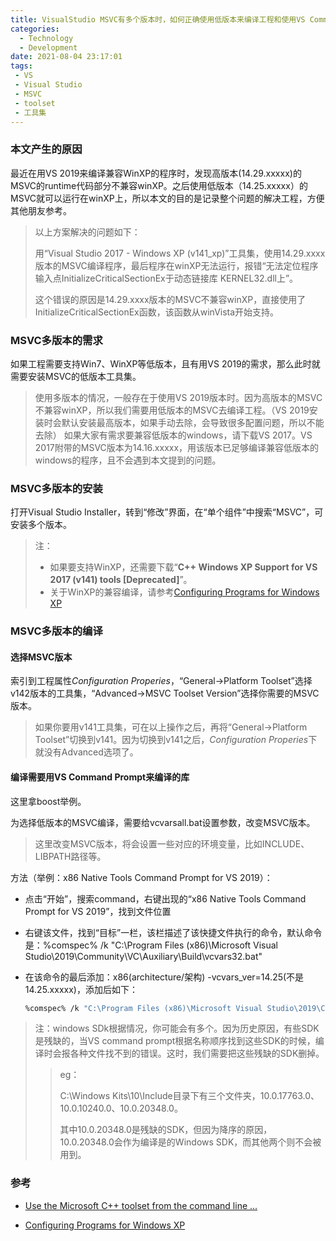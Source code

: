 ```yaml
---
title: VisualStudio MSVC有多个版本时，如何正确使用低版本来编译工程和使用VS Command Prompt
categories:
  - Technology
  - Development
date: 2021-08-04 23:17:01
tags:
 - VS
 - Visual Studio
 - MSVC
 - toolset
 - 工具集
---
```


### 本文产生的原因

最近在用VS 2019来编译兼容WinXP的程序时，发现高版本(14.29.xxxxx)的MSVC的runtime代码部分不兼容winXP。之后使用低版本（14.25.xxxxx）的MSVC就可以运行在winXP上，所以本文的目的是记录整个问题的解决工程，方便其他朋友参考。

> 以上方案解决的问题如下：
>
> 用“Visual Studio 2017 - Windows XP (v141_xp)”工具集，使用14.29.xxxx版本的MSVC编译程序，最后程序在winXP无法运行，报错“无法定位程序输入点InitializeCriticalSectionEx于动态链接库 KERNEL32.dll上”。
>
> 这个错误的原因是14.29.xxxx版本的MSVC不兼容winXP，直接使用了InitializeCriticalSectionEx函数，该函数从winVista开始支持。

### MSVC多版本的需求

如果工程需要支持Win7、WinXP等低版本，且有用VS 2019的需求，那么此时就需要安装MSVC的低版本工具集。

> 使用多版本的情况，一般存在于使用VS 2019版本时。因为高版本的MSVC不兼容winXP，所以我们需要用低版本的MSVC去编译工程。（VS 2019安装时会默认安装最高版本，如果手动去除，会导致很多配置问题，所以不能去除）
> 如果大家有需求要兼容低版本的windows，请下载VS 2017。VS 2017附带的MSVC版本为14.16.xxxxx，用该版本已足够编译兼容低版本的windows的程序，且不会遇到本文提到的问题。

### MSVC多版本的安装

打开Visual Studio Installer，转到“修改”界面，在“单个组件”中搜索“MSVC”，可安装多个版本。

> 注：
>
> - 如果要支持WinXP，还需要下载“**C++ Windows XP Support for VS 2017 (v141) tools [Deprecated]**”。
> - 关于WinXP的兼容编译，请参考[Configuring Programs for Windows XP](https://docs.microsoft.com/en-us/cpp/build/configuring-programs-for-windows-xp)

### MSVC多版本的编译

#### 选择MSVC版本

索引到工程属性*Configuration Properies*，“General->Platform Toolset”选择v142版本的工具集，“Advanced->MSVC Toolset Version”选择你需要的MSVC版本。

> 如果你要用v141工具集，可在以上操作之后，再将“General->Platform Toolset”切换到v141。因为切换到v141之后，*Configuration Properies*下就没有Advanced选项了。

#### 编译需要用VS Command Prompt来编译的库

这里拿boost举例。

为选择低版本的MSVC编译，需要给vcvarsall.bat设置参数，改变MSVC版本。

> 这里改变MSVC版本，将会设置一些对应的环境变量，比如INCLUDE、LIBPATH路径等。

方法（举例：x86 Native Tools Command Prompt for VS 2019）：

- 点击“开始”，搜索command，右键出现的“x86 Native Tools Command Prompt for VS 2019”，找到文件位置

- 右键该文件，找到“目标”一栏，该栏描述了该快捷文件执行的命令，默认命令是：%comspec% /k "C:\Program Files (x86)\Microsoft Visual Studio\2019\Community\VC\Auxiliary\Build\vcvars32.bat"

- 在该命令的最后添加：x86(architecture/架构) -vcvars_ver=14.25(不是14.25.xxxxx)，添加后如下：

  ```bash
  %comspec% /k "C:\Program Files (x86)\Microsoft Visual Studio\2019\Community\VC\Auxiliary\Build\vcvars32.bat" x86 -vcvars_ver=14.25
  ```

> 注：windows SDk根据情况，你可能会有多个。因为历史原因，有些SDK是残缺的，当VS command prompt根据名称顺序找到这些SDK的时候，编译时会报各种文件找不到的错误。这时，我们需要把这些残缺的SDK删掉。
>
> > eg：
> >
> > C:\Windows Kits\10\Include目录下有三个文件夹，10.0.17763.0、10.0.10240.0、10.0.20348.0。
> >
> > 其中10.0.20348.0是残缺的SDK，但因为降序的原因，10.0.20348.0会作为编译是的Windows SDK，而其他两个则不会被用到。

### 参考

- [Use the Microsoft C++ toolset from the command line ...](https://docs.microsoft.com/en-us/cpp/build/building-on-the-command-line)

- [Configuring Programs for Windows XP](https://docs.microsoft.com/en-us/cpp/build/configuring-programs-for-windows-xp)
